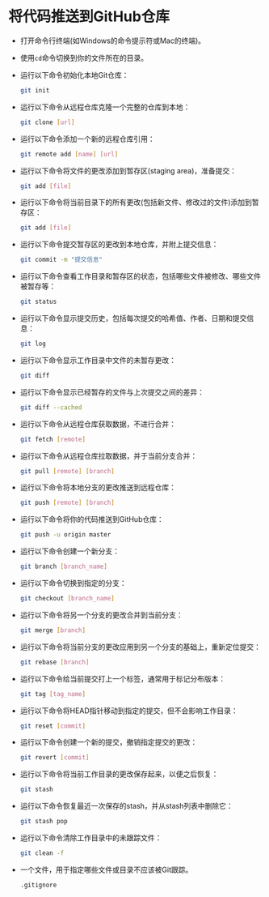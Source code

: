 # 将代码推送到GitHub仓库

- 打开命令行终端(如Windows的命令提示符或Mac的终端)。
- 使用`cd`命令切换到你的文件所在的目录。
- 运行以下命令初始化本地Git仓库：

  ```bash
  git init
  ```

- 运行以下命令从远程仓库克隆一个完整的仓库到本地：

  ```bash
  git clone [url]
  ```

- 运行以下命令添加一个新的远程仓库引用：

  ```bash
  git remote add [name] [url]
  ```

- 运行以下命令将文件的更改添加到暂存区(staging area)，准备提交：

  ```bash
  git add [file]
  ```

- 运行以下命令将当前目录下的所有更改(包括新文件、修改过的文件)添加到暂存区：

  ```bash
  git add [file]
  ```

- 运行以下命令提交暂存区的更改到本地仓库，并附上提交信息：

  ```bash
  git commit -m "提交信息"
  ```

- 运行以下命令查看工作目录和暂存区的状态，包括哪些文件被修改、哪些文件被暂存等：

  ```bash
  git status
  ```

- 运行以下命令显示提交历史，包括每次提交的哈希值、作者、日期和提交信息：

  ```bash
  git log
  ```

- 运行以下命令显示工作目录中文件的未暂存更改：

  ```bash
  git diff
  ```

- 运行以下命令显示已经暂存的文件与上次提交之间的差异：

  ```bash
  git diff --cached
  ```

- 运行以下命令从远程仓库获取数据，不进行合并：

  ```bash
  git fetch [remote]
  ```

- 运行以下命令从远程仓库拉取数据，并于当前分支合并：

  ```bash
  git pull [remote] [branch]
  ```

- 运行以下命令将本地分支的更改推送到远程仓库：

  ```bash
  git push [remote] [branch]
  ```

- 运行以下命令将你的代码推送到GitHub仓库：

  ```bash
  git push -u origin master
  ```

- 运行以下命令创建一个新分支：

  ```bash
  git branch [branch_name]
  ```

- 运行以下命令切换到指定的分支：

  ```bash
  git checkout [branch_name]
  ```

- 运行以下命令将另一个分支的更改合并到当前分支：

  ```bash
  git merge [branch]
  ```

- 运行以下命令将当前分支的更改应用到另一个分支的基础上，重新定位提交：

  ```bash
  git rebase [branch]
  ```

- 运行以下命令给当前提交打上一个标签，通常用于标记分布版本：

  ```bash
  git tag [tag_name]
  ```

- 运行以下命令将HEAD指针移动到指定的提交，但不会影响工作目录：

  ```bash
  git reset [commit]
  ```

- 运行以下命令创建一个新的提交，撤销指定提交的更改：

  ```bash
  git revert [commit]
  ```

- 运行以下命令将当前工作目录的更改保存起来，以便之后恢复：

  ```bash
  git stash
  ```

- 运行以下命令恢复最近一次保存的stash，并从stash列表中删除它：

  ```bash
  git stash pop
  ```

- 运行以下命令清除工作目录中的未跟踪文件：

  ```bash
  git clean -f
  ```

- 一个文件，用于指定哪些文件或目录不应该被Git跟踪。

  ```bash
  .gitignore
  ```

